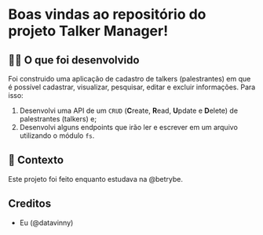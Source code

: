 
# Boas vindas ao repositório do projeto Talker Manager!

## 👨‍💻 O que foi desenvolvido
  Foi construido uma aplicação de cadastro de talkers (palestrantes) em que é possível cadastrar, visualizar, pesquisar, editar e excluir informações. Para isso:
  1. Desenvolvi uma API de um `CRUD` (**C**reate, **R**ead, **U**pdate e **D**elete) de palestrantes (talkers) e;
  2. Desenvolvi alguns endpoints que irão ler e escrever em um arquivo utilizando o módulo `fs`.

## :memo: Contexto
Este projeto foi feito enquanto estudava na @betrybe.

## Creditos
- Eu (@datavinny)
